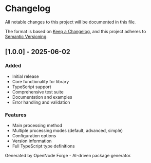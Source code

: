 # Changelog

All notable changes to this project will be documented in this file.

The format is based on [Keep a Changelog](https://keepachangelog.com/en/1.0.0/),
and this project adheres to [Semantic Versioning](https://semver.org/spec/v2.0.0.html).

## [1.0.0] - 2025-06-02

### Added
- Initial release
- Core functionality for library
- TypeScript support
- Comprehensive test suite
- Documentation and examples
- Error handling and validation

### Features
- Main processing method
- Multiple processing modes (default, advanced, simple)
- Configuration options
- Version information
- Full TypeScript type definitions

Generated by OpenNode Forge - AI-driven package generator.
